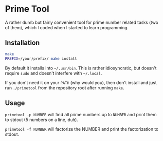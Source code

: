 # Prime Tool

A rather dumb but fairly convenient tool for prime number related tasks (two of
them), which I coded when I started to learn programming.

## Installation

```sh
make
PREFIX=/your/prefix/ make install
```

By default it installs into `~/.usr/bin`. This is rather idiosyncratic, but
doesn't require `sudo` and doesn't interfere with `~/.local`.

If you don't need it on your `PATH` (why would you), then don't install and
just run `./primetool` from the repository root after running `make`.

## Usage

`primetool -p NUMBER` will find all prime numbers up to `NUMBER` and
print them to stdout (5 numbers on a line, duh).

`primetool -f NUMBER` will factorize the NUMBER and print the factorization
to stdout.
